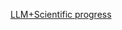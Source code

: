 [LLM+Scientific progress](https://the-decoder.com/galactica-is-an-open-source-language-model-for-scientific-progress/)
